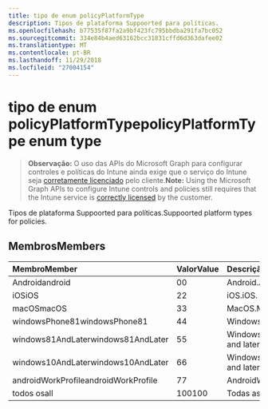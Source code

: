 ```yaml
---
title: tipo de enum policyPlatformType
description: Tipos de plataforma Suppoorted para políticas.
ms.openlocfilehash: b77535f87fa2a9bf423fc795bbdba291fa7bc052
ms.sourcegitcommit: 334e84b4aed63162bcc31831cffd6d363dafee02
ms.translationtype: MT
ms.contentlocale: pt-BR
ms.lasthandoff: 11/29/2018
ms.locfileid: "27004154"
---
```

# <a name="policyplatformtype-enum-type"></a><span data-ttu-id="77233-103">tipo de enum policyPlatformType</span><span class="sxs-lookup"><span data-stu-id="77233-103">policyPlatformType enum type</span></span>

> <span data-ttu-id="77233-104">**Observação:** O uso das APIs do Microsoft Graph para configurar controles e políticas do Intune ainda exige que o serviço do Intune seja [corretamente licenciado](https://go.microsoft.com/fwlink/?linkid=839381) pelo cliente.</span><span class="sxs-lookup"><span data-stu-id="77233-104">**Note:** Using the Microsoft Graph APIs to configure Intune controls and policies still requires that the Intune service is [correctly licensed](https://go.microsoft.com/fwlink/?linkid=839381) by the customer.</span></span>

<span data-ttu-id="77233-105">Tipos de plataforma Suppoorted para políticas.</span><span class="sxs-lookup"><span data-stu-id="77233-105">Suppoorted platform types for policies.</span></span>
## <a name="members"></a><span data-ttu-id="77233-106">Membros</span><span class="sxs-lookup"><span data-stu-id="77233-106">Members</span></span>
|<span data-ttu-id="77233-107">Membro</span><span class="sxs-lookup"><span data-stu-id="77233-107">Member</span></span>|<span data-ttu-id="77233-108">Valor</span><span class="sxs-lookup"><span data-stu-id="77233-108">Value</span></span>|<span data-ttu-id="77233-109">Descrição</span><span class="sxs-lookup"><span data-stu-id="77233-109">Description</span></span>|
|:---|:---|:---|
|<span data-ttu-id="77233-110">Android</span><span class="sxs-lookup"><span data-stu-id="77233-110">android</span></span>|<span data-ttu-id="77233-111">0</span><span class="sxs-lookup"><span data-stu-id="77233-111">0</span></span>|<span data-ttu-id="77233-112">Android.</span><span class="sxs-lookup"><span data-stu-id="77233-112">Android.</span></span>|
|<span data-ttu-id="77233-113">iOS</span><span class="sxs-lookup"><span data-stu-id="77233-113">iOS</span></span>|<span data-ttu-id="77233-114">2</span><span class="sxs-lookup"><span data-stu-id="77233-114">2</span></span>|<span data-ttu-id="77233-115">iOS.</span><span class="sxs-lookup"><span data-stu-id="77233-115">iOS.</span></span>|
|<span data-ttu-id="77233-116">macOS</span><span class="sxs-lookup"><span data-stu-id="77233-116">macOS</span></span>|<span data-ttu-id="77233-117">3</span><span class="sxs-lookup"><span data-stu-id="77233-117">3</span></span>|<span data-ttu-id="77233-118">MacOS.</span><span class="sxs-lookup"><span data-stu-id="77233-118">MacOS.</span></span>|
|<span data-ttu-id="77233-119">windowsPhone81</span><span class="sxs-lookup"><span data-stu-id="77233-119">windowsPhone81</span></span>|<span data-ttu-id="77233-120">4</span><span class="sxs-lookup"><span data-stu-id="77233-120">4</span></span>|<span data-ttu-id="77233-121">WindowsPhone 8.1.</span><span class="sxs-lookup"><span data-stu-id="77233-121">WindowsPhone 8.1.</span></span>|
|<span data-ttu-id="77233-122">windows81AndLater</span><span class="sxs-lookup"><span data-stu-id="77233-122">windows81AndLater</span></span>|<span data-ttu-id="77233-123">5</span><span class="sxs-lookup"><span data-stu-id="77233-123">5</span></span>|<span data-ttu-id="77233-124">Windows 8.1 e posterior</span><span class="sxs-lookup"><span data-stu-id="77233-124">Windows 8.1 and later</span></span>|
|<span data-ttu-id="77233-125">windows10AndLater</span><span class="sxs-lookup"><span data-stu-id="77233-125">windows10AndLater</span></span>|<span data-ttu-id="77233-126">6</span><span class="sxs-lookup"><span data-stu-id="77233-126">6</span></span>|<span data-ttu-id="77233-127">Windows 10 e posterior.</span><span class="sxs-lookup"><span data-stu-id="77233-127">Windows 10 and later.</span></span>|
|<span data-ttu-id="77233-128">androidWorkProfile</span><span class="sxs-lookup"><span data-stu-id="77233-128">androidWorkProfile</span></span>|<span data-ttu-id="77233-129">7</span><span class="sxs-lookup"><span data-stu-id="77233-129">7</span></span>|<span data-ttu-id="77233-130">AndroidWorkProfile.</span><span class="sxs-lookup"><span data-stu-id="77233-130">AndroidWorkProfile.</span></span>|
|<span data-ttu-id="77233-131">todos os</span><span class="sxs-lookup"><span data-stu-id="77233-131">all</span></span>|<span data-ttu-id="77233-132">100</span><span class="sxs-lookup"><span data-stu-id="77233-132">100</span></span>|<span data-ttu-id="77233-133">Todas as plataformas.</span><span class="sxs-lookup"><span data-stu-id="77233-133">All platforms.</span></span>|



